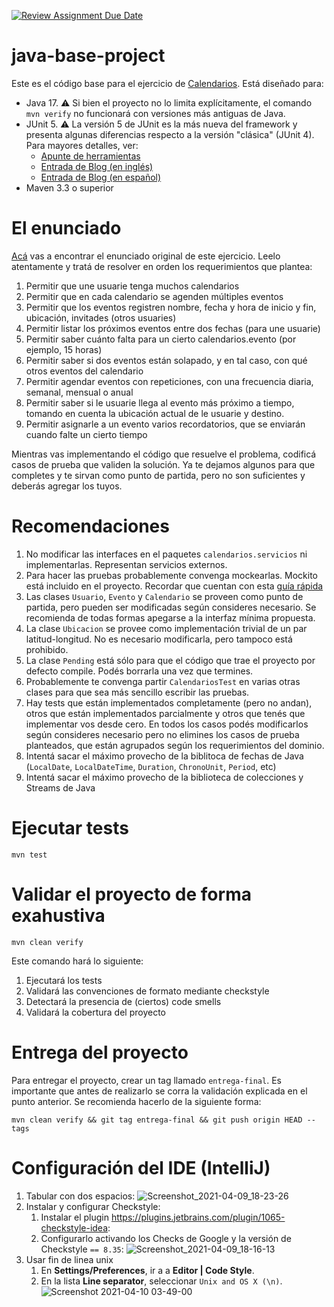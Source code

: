 [![Review Assignment Due Date](https://classroom.github.com/assets/deadline-readme-button-22041afd0340ce965d47ae6ef1cefeee28c7c493a6346c4f15d667ab976d596c.svg)](https://classroom.github.com/a/vSpwEmKR)
# java-base-project


Este es el código base para el ejercicio de [Calendarios](https://docs.google.com/document/d/1Pm4gIDMORKmK3SXxTlanO_k-EzwD8H_79U7YZ4S1xbc/edit). Está diseñado para:

* Java 17. :warning: Si bien el proyecto no lo limita explícitamente, el comando `mvn verify` no funcionará con versiones más antiguas de Java.
* JUnit 5. :warning: La versión 5 de JUnit es la más nueva del framework y presenta algunas diferencias respecto a la versión "clásica" (JUnit 4). Para mayores detalles, ver:
  *  [Apunte de herramientas](https://docs.google.com/document/d/1VYBey56M0UU6C0689hAClAvF9ILE6E7nKIuOqrRJnWQ/edit#heading=h.dnwhvummp994)
  *  [Entrada de Blog (en inglés)](https://www.baeldung.com/junit-5-migration)
  *  [Entrada de Blog (en español)](https://www.paradigmadigital.com/dev/nos-espera-junit-5/)
* Maven 3.3 o superior

# El enunciado

[Acá](https://docs.google.com/document/d/1Pm4gIDMORKmK3SXxTlanO_k-EzwD8H_79U7YZ4S1xbc/edit) vas a encontrar el enunciado original de este ejercicio. Leelo atentamente y tratá de resolver en orden los requerimientos que plantea:

 1. Permitir que une usuarie tenga muchos calendarios
 2. Permitir que en cada calendario se agenden múltiples eventos
 3. Permitir que los eventos registren nombre, fecha y hora de inicio y fin, ubicación, invitades (otros usuaries)
 4. Permitir listar los próximos eventos entre dos fechas (para une usuarie)
 5. Permitir saber cuánto falta para un cierto calendarios.evento (por ejemplo, 15 horas)
 6. Permitir saber si dos eventos están solapado, y en tal caso, con qué otros eventos del calendario
 7. Permitir agendar eventos con repeticiones, con una frecuencia diaria, semanal, mensual o anual
 8. Permitir saber si le usuarie llega al evento más próximo a tiempo, tomando en cuenta la ubicación actual de le usuarie y destino.
 9. Permitir asignarle a un evento varios recordatorios, que se enviarán cuando falte un cierto tiempo


Mientras vas implementando el código que resuelve el problema, codificá casos de prueba que validen la solución. Ya te dejamos algunos para que completes y te sirvan como punto de partida, pero no son suficientes y deberás agregar los tuyos.

# Recomendaciones

1. No modificar las interfaces en el paquetes `calendarios.servicios` ni implementarlas. Representan servicios externos.
2. Para hacer las pruebas probablemente convenga mockearlas. Mockito está incluido en el proyecto. Recordar que cuentan con esta [guía rápida](https://docs.google.com/document/d/1467Gc-adARJZZhVAdgazdCeHWRzCUJg6CfMD3nkhmG4/edit#)
3. Las clases `Usuario`, `Evento` y `Calendario` se proveen como punto de partida, pero pueden ser modificadas según consideres necesario. Se recomienda de todas formas apegarse a la interfaz mínima propuesta.
4. La clase `Ubicacion` se provee como implementación trivial de un par latitud-longitud. No es necesario modificarla, pero tampoco está prohibido.
5. La clase `Pending` está sólo para que el código que trae el proyecto por defecto compile. Podés borrarla una vez que termines.
6. Probablemente te convenga partir `CalendariosTest` en varias otras clases para que sea más sencillo escribir las pruebas.
7. Hay tests que están implementados completamente (pero no andan), otros que están implementados parcialmente y otros que tenés que implementar vos desde cero. En todos los casos podés modificarlos según consideres necesario pero no elimines los casos de prueba planteados, que están agrupados según los requerimientos del dominio.
8. Intentá sacar el máximo provecho de la biblitoca de fechas de Java (`LocalDate`, `LocalDateTime`, `Duration`, `ChronoUnit`, `Period`, etc)
9. Intentá sacar el máximo provecho de la biblioteca de colecciones y Streams de Java

# Ejecutar tests

```
mvn test
```

# Validar el proyecto de forma exahustiva

```
mvn clean verify
```

Este comando hará lo siguiente:

 1. Ejecutará los tests
 2. Validará las convenciones de formato mediante checkstyle
 3. Detectará la presencia de (ciertos) code smells
 4. Validará la cobertura del proyecto

# Entrega del proyecto

Para entregar el proyecto, crear un tag llamado `entrega-final`. Es importante que antes de realizarlo se corra la validación
explicada en el punto anterior. Se recomienda hacerlo de la siguiente forma:

```
mvn clean verify && git tag entrega-final && git push origin HEAD --tags
```

# Configuración del IDE (IntelliJ)

 1. Tabular con dos espacios: ![Screenshot_2021-04-09_18-23-26](https://user-images.githubusercontent.com/677436/114242543-73e1fe00-9961-11eb-9a61-7e34be9fb8de.png)
 2. Instalar y configurar Checkstyle:
    1. Instalar el plugin https://plugins.jetbrains.com/plugin/1065-checkstyle-idea:
    2. Configurarlo activando los Checks de Google y la versión de Checkstyle `== 8.35`: ![Screenshot_2021-04-09_18-16-13](https://user-images.githubusercontent.com/677436/114242548-75132b00-9961-11eb-972e-28e6e1412979.png)
 3. Usar fin de linea unix
    1. En **Settings/Preferences**, ir a a **Editor | Code Style**.
    2. En la lista **Line separator**, seleccionar `Unix and OS X (\n)`.
 ![Screenshot 2021-04-10 03-49-00](https://user-images.githubusercontent.com/11875266/114260872-c6490c00-99ad-11eb-838f-022acc1903f4.png)
